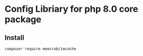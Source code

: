 Config Libriary for php 8.0 core package
==========================
Install
--------
```composer require memcrab/imcache```
